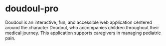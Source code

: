 # doudoul-pro
Doudoul is an interactive, fun, and accessible web application centered around the character Doudoul, who accompanies children throughout their medical journey. This application supports caregivers in managing pediatric pain.
